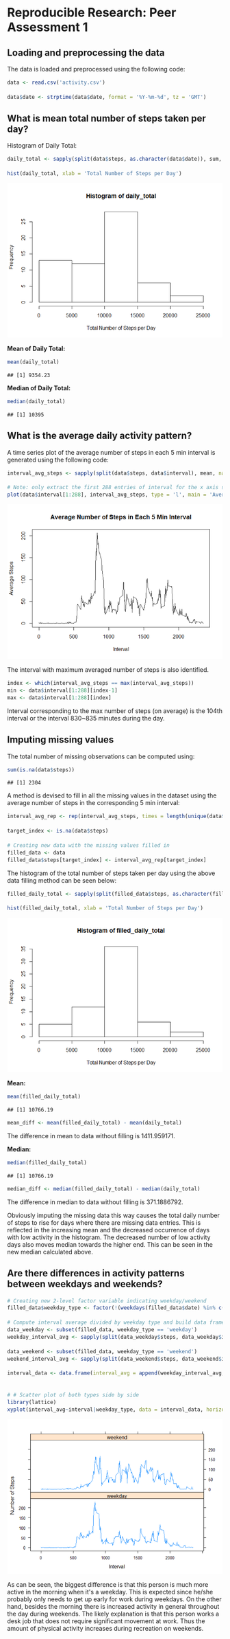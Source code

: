 # Reproducible Research: Peer Assessment 1



## Loading and preprocessing the data

The data is loaded and preprocessed using the following code:

```r
data <- read.csv('activity.csv')

data$date <- strptime(data$date, format = '%Y-%m-%d', tz = 'GMT')
```


## What is mean total number of steps taken per day?

Histogram of Daily Total:

```r
daily_total <- sapply(split(data$steps, as.character(data$date)), sum, na.rm = TRUE)

hist(daily_total, xlab = 'Total Number of Steps per Day')
```

![](figure/daily_total-1.png)<!-- -->

**Mean of Daily Total:**

```r
mean(daily_total)
```

```
## [1] 9354.23
```

**Median of Daily Total:**

```r
median(daily_total)
```

```
## [1] 10395
```

## What is the average daily activity pattern?

A time series plot of the average number of steps in each 5 min interval is generated using the following code:

```r
interval_avg_steps <- sapply(split(data$steps, data$interval), mean, na.rm = TRUE)

# Note: only extract the first 288 entries of interval for the x axis since the 5 min interval markers repeat for each day.
plot(data$interval[1:288], interval_avg_steps, type = 'l', main = 'Average Number of Steps in Each 5 Min Interval', xlab = 'Interval', ylab = 'Average Steps')
```

![](figure/time_series-1.png)<!-- -->

The interval with maximum averaged number of steps is also identified.

```r
index <- which(interval_avg_steps == max(interval_avg_steps))
min <- data$interval[1:288][index-1]
max <- data$interval[1:288][index]
```

Interval corresponding to the max number of steps (on average) is the 104th interval or the interval 830~835 minutes during the day.

## Imputing missing values

The total number of missing observations can be computed using:

```r
sum(is.na(data$steps))
```

```
## [1] 2304
```

A method is devised to fill in all the missing values in the dataset using the average number of steps in the corresponding 5 min interval:

```r
interval_avg_rep <- rep(interval_avg_steps, times = length(unique(data$date)))

target_index <- is.na(data$steps)

# Creating new data with the missing values filled in
filled_data <- data
filled_data$steps[target_index] <- interval_avg_rep[target_index]
```

The histogram of the total number of steps taken per day using the above data filling method can be seen below:

```r
filled_daily_total <- sapply(split(filled_data$steps, as.character(filled_data$date)), sum)

hist(filled_daily_total, xlab = 'Total Number of Steps per Day')
```

![](figure/filled_plot-1.png)<!-- -->

**Mean:**

```r
mean(filled_daily_total)
```

```
## [1] 10766.19
```

```r
mean_diff <- mean(filled_daily_total) - mean(daily_total)
```
The difference in mean to data without filling is 1411.959171. 

**Median:**

```r
median(filled_daily_total)
```

```
## [1] 10766.19
```

```r
median_diff <- median(filled_daily_total) - median(daily_total)
```

The difference in median to data without filling is 371.1886792. 

Obviously imputing the missing data this way causes the total daily number of steps to rise for days where there are missing data entries. This is reflected in the increasing mean and the decreased occurrence of days with low activity in the histogram. The decreased number of low activity days also moves median towards the higher end. This can be seen in the new median calculated above.

## Are there differences in activity patterns between weekdays and weekends?


```r
# Creating new 2-level factor variable indicating weekday/weekend
filled_data$weekday_type <- factor(!(weekdays(filled_data$date) %in% c('Saturday', 'Sunday')), labels = c('weekend', 'weekday'))

# Compute interval average divided by weekday type and build data frame
data_weekday <- subset(filled_data, weekday_type == 'weekday')
weekday_interval_avg <- sapply(split(data_weekday$steps, data_weekday$interval), mean)

data_weekend <- subset(filled_data, weekday_type == 'weekend')
weekend_interval_avg <- sapply(split(data_weekend$steps, data_weekend$interval), mean)

interval_data <- data.frame(interval_avg = append(weekday_interval_avg, weekend_interval_avg), interval = rep(filled_data$interval[1:288], times = 2), weekday_type = rep(c('weekday', 'weekend'), each = 288), stringsAsFactors = TRUE)


# # Scatter plot of both types side by side
library(lattice)
xyplot(interval_avg~interval|weekday_type, data = interval_data, horizontal = FALSE, xlab = 'Interval', ylab = 'Number of Steps', type = 'l', layout = c(1,2))
```

![](figure/weekdays-1.png)<!-- -->

As can be seen, the biggest difference is that this person is much more active in the morning when it's a weekday. This is expected since he/she probably only needs to get up early for work during weekdays. On the other hand, besides the morning there is increased activity in general throughout the day during weekends. The likely explanation is that this person works a desk job that does not require significant movement at work. Thus the amount of physical activity increases during recreation on weekends.
